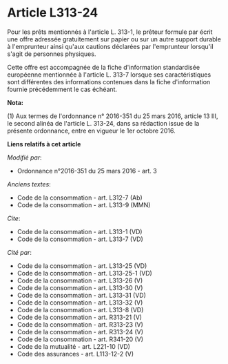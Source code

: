 # Article L313-24

Pour les prêts mentionnés à l'article L. 313-1, le prêteur formule par écrit une offre adressée gratuitement sur papier ou
sur un autre support durable à l'emprunteur ainsi qu'aux cautions déclarées par l'emprunteur lorsqu'il s'agit de personnes
physiques. 

Cette offre est accompagnée de la fiche d'information standardisée européenne mentionnée à l'article L. 313-7 lorsque ses
caractéristiques sont différentes des informations contenues dans la fiche d'information fournie précédemment le cas échéant.

**Nota:**

(1) Aux termes de l'ordonnance n° 2016-351 du 25 mars 2016, article  13 III, le second alinéa de l'article L. 313-24, dans sa
rédaction issue  de la présente ordonnance, entre en vigueur le 1er octobre 2016.

**Liens relatifs à cet article**

_Modifié par_:

  - Ordonnance n°2016-351 du 25 mars 2016 - art. 3

_Anciens textes_:

  - Code de la consommation - art. L312-7 (Ab)
  - Code de la consommation - art. L313-9 (MMN)

_Cite_:

  - Code de la consommation - art. L313-1 (VD)
  - Code de la consommation - art. L313-7 (VD)

_Cité par_:

  - Code de la consommation - art. L313-25 (VD)
  - Code de la consommation - art. L313-25-1 (VD)
  - Code de la consommation - art. L313-26 (V)
  - Code de la consommation - art. L313-30 (V)
  - Code de la consommation - art. L313-31 (VD)
  - Code de la consommation - art. L313-32 (V)
  - Code de la consommation - art. L313-8 (VD)
  - Code de la consommation - art. R313-21 (V)
  - Code de la consommation - art. R313-23 (V)
  - Code de la consommation - art. R313-24 (V)
  - Code de la consommation - art. R341-20 (V)
  - Code de la mutualité - art. L221-10 (VD)
  - Code des assurances - art. L113-12-2 (V)
